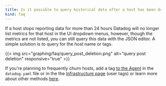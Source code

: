 ```yaml
---
title: Is it possible to query historical data after a host has been destroyed?
kind: faq
---
```


If a host stops reporting data for more than 24 hours Datadog will no longer list metrics for that host in the UI dropdown menus, however, though the metrics are not listed, you can still query this data with the JSON editor. A simple solution is to query for the host name or tags.

{{< img src="graphing/faq/query_post_deletion.png" alt="query post deletion" responsive="true" >}}

If you're planning to frequently churn hosts, add a tag [to the Agent][1] in the `datadog.yaml` file or in the the [Infrastructure page][2] (user tags) or learn more about other methods [here][3].

[1]: /agent
[2]: /graphing/infrastructure
[3]: /getting_started/tagging
